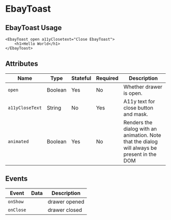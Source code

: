 # EbayToast

## EbayToast Usage

```react
<EbayToast open a11yClosetext="Close EbayToast">
    <h1>Hello World</h1>
</EbayToast>
```

## Attributes

Name | Type | Stateful | Required | Description
--- | --- | --- | --- | ---
`open` | Boolean | Yes | No | Whether drawer is open.
`a11yCloseText` | String | No | Yes | A11y text for close button and mask.
`animated` | Boolean | Yes | No | Renders the dialog with an animation. Note that the dialog will always be present in the DOM

## Events

Event | Data | Description
--- | --- | ---
`onShow` |  | drawer opened
`onClose` |  | drawer closed
